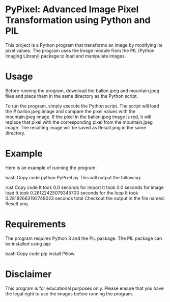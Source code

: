 
# PyPixel: Advanced Image Pixel Transformation using Python and PIL
This project is a Python program that transforms an image by modifying its pixel values. The program uses the Image module from the PIL (Python Imaging Library) package to load and manipulate images.

# Usage
Before running the program, download the ballon.jpeg and mountain.jpeg files and place them in the same directory as the Python script.

To run the program, simply execute the Python script. The script will load the # ballon.jpeg image and compare the pixel values with the mountain.jpeg image. If the pixel in the ballon.jpeg image is red, it will replace that pixel with the corresponding pixel from the mountain.jpeg image. The resulting image will be saved as Result.png in the same directory.

# Example
Here is an example of running the program:

bash
Copy code
python PyPixel.py
This will output the following:

rust
Copy code
It took 0.0 seconds for import
It took 0.0 seconds for image load
It took 0.28122425079345703 seconds for the loop
It took 0.28192663192749023 seconds total
Checkout the output in the file named: Result.png
# Requirements
The program requires Python 3 and the PIL package. The PIL package can be installed using pip:

bash
Copy code
pip install Pillow
# Disclaimer
This program is for educational purposes only. Please ensure that you have the legal right to use the images before running the program.
